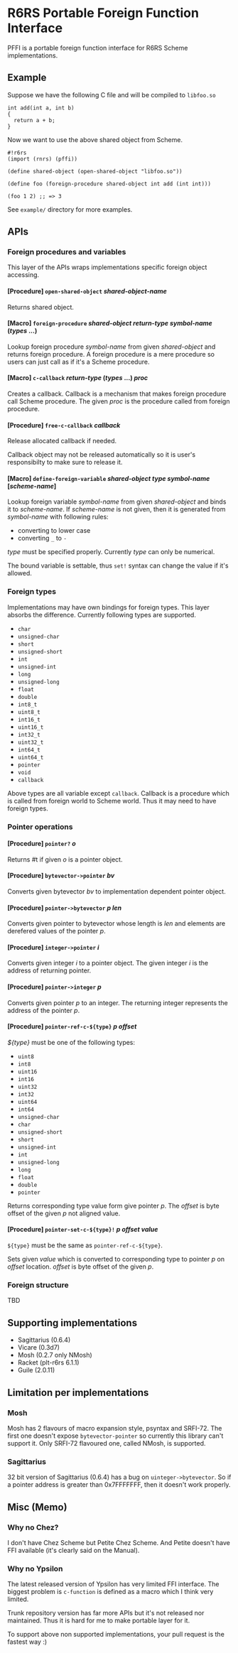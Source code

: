 R6RS Portable Foreign Function Interface
========================================

PFFI is a portable foreign function interface for R6RS Scheme implementations.

## Example

Suppose we have the following C file and will be compiled to `libfoo.so`

```
int add(int a, int b)
{
  return a + b;
}
```

Now we want to use the above shared object from Scheme.

```
#!r6rs
(import (rnrs) (pffi))

(define shared-object (open-shared-object "libfoo.so"))

(define foo (foreign-procedure shared-object int add (int int)))

(foo 1 2) ;; => 3

```

See `example/` directory for more examples.

## APIs

### Foreign procedures and variables

This layer of the APIs wraps implementations specific foreign object
accessing.


#### [Procedure] `open-shared-object` _shared-object-name_
Returns shared object.

#### [Macro] `foreign-procedure` _shared-object_ _return-type_ _symbol-name_ (_types_ ...)

Lookup foreign procedure _symbol-name_ from given _shared-object_ and returns
foreign procedure. A foreign procedure is a mere procedure so users can just
call as if it's a Scheme procedure.

#### [Macro] `c-callback` _return-type_ (_types_ ...) _proc_
Creates a callback. Callback is a mechanism that makes foreign procedure
call Scheme procedure. The given _proc_ is the procedure called from
foreign procedure.

#### [Procedure] `free-c-callback` _callback_
Release allocated callback if needed.

Callback object may not be released automatically so it is user's responsibilty
to make sure to release it.

#### [Macro] `define-foreign-variable` _shared-object_ _type_ _symbol-name_ [_scheme-name_]

Lookup foreign variable _symbol-name_ from given _shared-object_ and binds it
to _scheme-name_. If _scheme-name_ is not given, then it is generated from
_symbol-name_ with following rules:

- converting to lower case
- converting `_` to `-`

_type_ must be specified properly. Currently _type_ can only be numerical.

The bound variable is settable, thus `set!` syntax can change the value
if it's allowed.


### Foreign types

Implementations may have own bindings for foreign types. This layer absorbs
the difference. Currently following types are supported.

- `char`
- `unsigned-char`
- `short`
- `unsigned-short`
- `int`
- `unsigned-int`
- `long`
- `unsigned-long`
- `float`
- `double`
- `int8_t`
- `uint8_t`
- `int16_t`
- `uint16_t`
- `int32_t`
- `uint32_t`
- `int64_t`
- `uint64_t`
- `pointer`
- `void`
- `callback`

Above types are all variable except `callback`. Callback is a procedure
which is called from foreign world to Scheme world. Thus it may need to
have foreign types.

### Pointer operations

#### [Procedure] `pointer?` _o_

Returns #t if given _o_ is a pointer object.

#### [Procedure] `bytevector->pointer` _bv_

Converts given bytevector _bv_ to implementation dependent pointer object.

#### [Procedure] `pointer->bytevector` _p_ _len_

Converts given pointer to bytevector whose length is _len_ and elements are
derefered values of the pointer _p_.

#### [Procedure] `integer->pointer` _i_

Converts given integer _i_ to a pointer object. The given integer _i_ is
the address of returning pointer.

#### [Procedure] `pointer->integer` _p_

Converts given pointer _p_ to an integer. The returning integer represents
the address of the pointer _p_.


#### [Procedure] `pointer-ref-c-${type}` _p_ _offset_

_${type}_ must be one of the following types:

- `uint8`
- `int8`
- `uint16`
- `int16`
- `uint32`
- `int32`
- `uint64`
- `int64`
- `unsigned-char`
- `char`
- `unsigned-short`
- `short`
- `unsigned-int`
- `int`
- `unsigned-long`
- `long`
- `float`
- `double`
- `pointer`

Returns corresponding type value form give pointer _p_. The _offset_ is
byte offset of the given _p_ not aligned value.

#### [Procedure] `pointer-set-c-${type}!` _p_ _offset_ _value_

`${type}` must be the same as `pointer-ref-c-${type}`.

Sets given _value_ which is converted to corresponding type to pointer _p_
on _offset_ location. _offset_ is byte offset of the given _p_.

### Foreign structure

TBD


## Supporting implementations

- Sagittarius (0.6.4)
- Vicare (0.3d7)
- Mosh (0.2.7 only NMosh)
- Racket (plt-r6rs 6.1.1)
- Guile (2.0.11)


## Limitation per implementations

### Mosh

Mosh has 2 flavours of macro expansion style, psyntax and SRFI-72. The
first one doesn't expose `bytevector-pointer` so currently this library
can't support it. Only SRFI-72 flavoured one, called NMosh, is supported.

### Sagittarius

32 bit version of Sagittarius (0.6.4) has a bug on `uinteger->bytevector`.
So if a pointer address is greater than 0x7FFFFFFF, then it doesn't work
properly.


## Misc (Memo)

### Why no Chez?

I don't have Chez Scheme but Petite Chez Scheme. And Petite doesn't have
FFI available (it's clearly said on the Manual).

### Why no Ypsilon

The latest released version of Ypsilon has very limited FFI interface.
The biggest problem is `c-function` is defined as a macro which I think
very limited.

Trunk repository version has far more APIs but it's not released nor
maintained. Thus it is hard for me to make portable layer for it.


To support above non supported implementations, your pull request is
the fastest way :)
